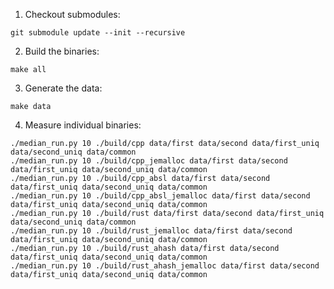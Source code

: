 1. Checkout submodules:

`git submodule update --init --recursive`

2. Build the binaries:

`make all`

3. Generate the data:

`make data`

4. Measure individual binaries:

```
./median_run.py 10 ./build/cpp data/first data/second data/first_uniq data/second_uniq data/common
./median_run.py 10 ./build/cpp_jemalloc data/first data/second data/first_uniq data/second_uniq data/common
./median_run.py 10 ./build/cpp_absl data/first data/second data/first_uniq data/second_uniq data/common
./median_run.py 10 ./build/cpp_absl_jemalloc data/first data/second data/first_uniq data/second_uniq data/common
./median_run.py 10 ./build/rust data/first data/second data/first_uniq data/second_uniq data/common
./median_run.py 10 ./build/rust_jemalloc data/first data/second data/first_uniq data/second_uniq data/common
./median_run.py 10 ./build/rust_ahash data/first data/second data/first_uniq data/second_uniq data/common
./median_run.py 10 ./build/rust_ahash_jemalloc data/first data/second data/first_uniq data/second_uniq data/common
```

